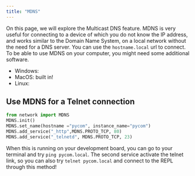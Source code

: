 ```yaml
---
title: "MDNS"
---
```

On this page, we will explore the Multicast DNS feature. MDNS is very useful for connecting to a device of which you do not know the IP address, and works similar to the Domain Name System, on a local network without the need for a DNS server. You can use the `hostname.local` url to connect. To be able to use MDNS on your computer, you might need some additional software.
* Windows:
* MacOS: built in!
* Linux: 

## Use MDNS for a Telnet connection
```python
from network import MDNS
MDNS.init()
MDNS.set_name(hostname ="pycom", instance_name="pycom")
MDNS.add_service("_http",MDNS.PROTO_TCP, 80)
MDNS.add_service("_telnetd", MDNS.PROTO_TCP, 23)
```

When this is running on your development board, you can go to your terminal and try `ping pycom.local`. The second service activate the telnet link, so you can also try `telnet pycom.local` and connect to the REPL through this method!